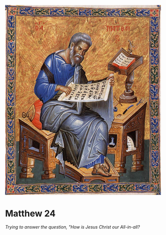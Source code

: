 <img class="intro-right" src="../images/art-matthew.jpg">

# Matthew 24

*Trying to answer the question, "How is Jesus Christ our All-in-all?*
